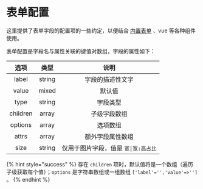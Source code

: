 # 表单配置

这里提供了表单字段的配置项的一些约定，以便结合 [内置表单](../ji-ben-gong-neng/zu-jian-1/#main-zu-jian-shi-yong-shi-li) 、vue 等各种组件使用。

表单配置是字段名与属性关联的键值对数组，字段的属性如下：

|    选项    |   类型   |           说明          |
| :------: | :----: | :-------------------: |
|   label  | string |        字段的描述性文字       |
|   value  |  mixed |          默认值          |
|   type   | string |          字段类型         |
| children |  array |         子级字段数组        |
|  options |  array |          选项数组         |
|   attrs  |  array |        额外字段属性数组       |
|   size   | string | 仅用于图片字段，值是 `宽\|宽:高占比` |

{% hint style="success" %}
存在 `children` 项时，默认值将是一个数组（遍历子级获取每个值）；`options` 是字符串数组或一组数组 `['label'='','value'=>'']` 。
{% endhint %}
